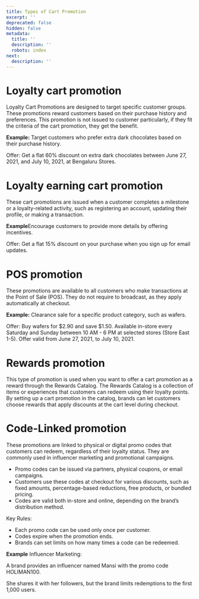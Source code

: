 ```yaml
---
title: Types of Cart Promotion
excerpt: ''
deprecated: false
hidden: false
metadata:
  title: ''
  description: ''
  robots: index
next:
  description: ''
---
```

# Loyalty cart promotion

Loyalty Cart Promotions are designed to target specific customer groups. These promotions reward customers based on their purchase history and preferences. This promotion is not issued to customer particularly, if they fit the criteria of the cart promotion, they get the benefit.

**Example:** Target customers who prefer extra dark chocolates based on their purchase history.

Offer: Get a flat 60% discount on extra dark chocolates between June 27, 2021, and July 10, 2021, at Bengaluru Stores.

# Loyalty earning cart promotion

These cart promotions are issued when a customer completes a milestone or a loyalty-related activity, such as registering an account, updating their profile, or making a transaction.

**Example**Encourage customers to provide more details by offering incentives.

Offer: Get a flat 15% discount on your purchase when you sign up for email updates.

# POS promotion

These promotions are available to all customers who make transactions at the Point of Sale (POS). They do not require to broadcast, as they apply automatically at checkout.

**Example:** Clearance sale for a specific product category, such as wafers.

Offer: Buy wafers for $2.90 and save $1.50. Available in-store every Saturday and Sunday between 10 AM - 6 PM at selected stores (Store East 1-5). Offer valid from June 27, 2021, to July 10, 2021.

# Rewards promotion

This type of promotion is used when you want to offer a cart promotion as a reward through the Rewards Catalog. The Rewards Catalog is a collection of items or experiences that customers can redeem using their loyalty points. By setting up a cart promotion in the catalog, brands can let customers choose rewards that apply discounts at the cart level during checkout.

# Code-Linked promotion

These promotions are linked to physical or digital promo codes that customers can redeem, regardless of their loyalty status. They are commonly used in influencer marketing and promotional campaigns.

* Promo codes can be issued via partners, physical coupons, or email campaigns.
* Customers use these codes at checkout for various discounts, such as fixed amounts, percentage-based reductions, free products, or bundled pricing.
* Codes are valid both in-store and online, depending on the brand’s distribution method.

Key Rules:

* Each promo code can be used only once per customer.
* Codes expire when the promotion ends.
* Brands can set limits on how many times a code can be redeemed.

**Example** Influencer Marketing:

A brand provides an influencer named Mansi with the promo code HOLIMAN100.

She shares it with her followers, but the brand limits redemptions to the first 1,000 users.